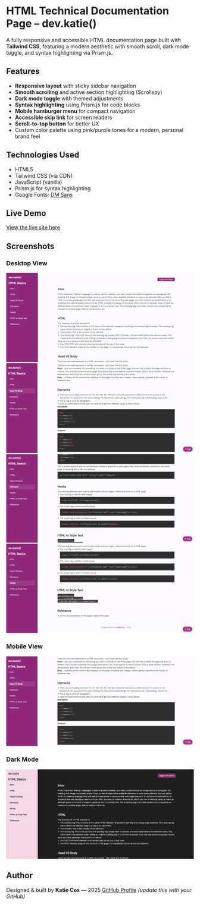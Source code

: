 # HTML Technical Documentation Page – dev.katie()

A fully responsive and accessible HTML documentation page built with **Tailwind CSS**, featuring a modern aesthetic with smooth scroll, dark mode toggle, and syntax highlighting via Prism.js.

## Features

- **Responsive layout** with sticky sidebar navigation
- **Smooth scrolling** and active section highlighting (Scrollspy)
- **Dark mode toggle** with themed adjustments
- **Syntax highlighting** using Prism.js for code blocks
- **Mobile hamburger menu** for compact navigation
- **Accessible skip link** for screen readers
- **Scroll-to-top button** for better UX
- Custom color palette using pink/purple tones for a modern, personal brand feel

## Technologies Used

- HTML5
- Tailwind CSS (via CDN)
- JavaScript (vanilla)
- Prism.js for syntax highlighting
- Google Fonts: [DM Sans](https://fonts.google.com/specimen/DM+Sans)

## Live Demo

[View the live site here](https://katiec97.github.io/html-technical-doc-page/)

## Screenshots

### Desktop View

![Desktop Screenshot 1](./screenshots/html-tech-web-screenshot-one.png)
![Desktop Screenshot 2](./screenshots/html-tech-web-screenshot-two.png)
![Desktop Screenshot 3](./screenshots/html-tech-web-screenshot-three.png)
![Desktop Screenshot 4](./screenshots/html-tech-web-screenshot-four.png)

### Mobile View

![Mobile Screenshot 1](./screenshots/html-tech-web-screenshot-two.png)

### Dark Mode

![Dark Mode Screenshot 1](./screenshots/html-tech-web-dark-mode-screenshot-one.png)

## Author

Designed & built by **Katie Cox** — 2025
[GitHub Profile](https://github.com/your-username) _(update this with your GitHub)_
